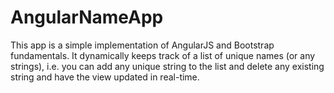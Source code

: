 # AngularNameApp

This app is a simple implementation of AngularJS and Bootstrap fundamentals. It dynamically keeps track of a list of unique names (or any strings), i.e. you can add any unique string to the list and delete any existing string and have the view updated in real-time.
